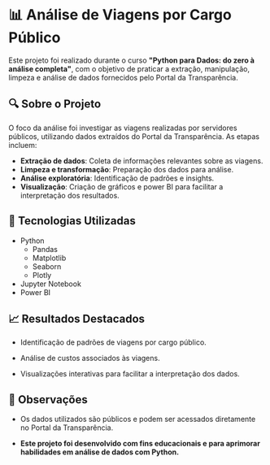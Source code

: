 # 📊 Análise de Viagens por Cargo Público

Este projeto foi realizado durante o curso **"Python para Dados: do zero à análise completa"**, com o objetivo de praticar a extração, manipulação, limpeza e análise de dados fornecidos pelo Portal da Transparência.

## 🔍 Sobre o Projeto

O foco da análise foi investigar as viagens realizadas por servidores públicos, utilizando dados extraídos do Portal da Transparência. As etapas incluem:

- **Extração de dados**: Coleta de informações relevantes sobre as viagens.
- **Limpeza e transformação**: Preparação dos dados para análise.
- **Análise exploratória**: Identificação de padrões e insights.
- **Visualização**: Criação de gráficos e power BI para facilitar a interpretação dos resultados.

## 🧰 Tecnologias Utilizadas

- Python
  - Pandas
  - Matplotlib
  - Seaborn
  - Plotly
- Jupyter Notebook
- Power BI

## 📈 Resultados Destacados

- Identificação de padrões de viagens por cargo público.

- Análise de custos associados às viagens.

- Visualizações interativas para facilitar a interpretação dos dados.

## 📌 Observações

- Os dados utilizados são públicos e podem ser acessados diretamente no Portal da Transparência.

- **Este projeto foi desenvolvido com fins educacionais e para aprimorar habilidades em análise de dados com Python.**
